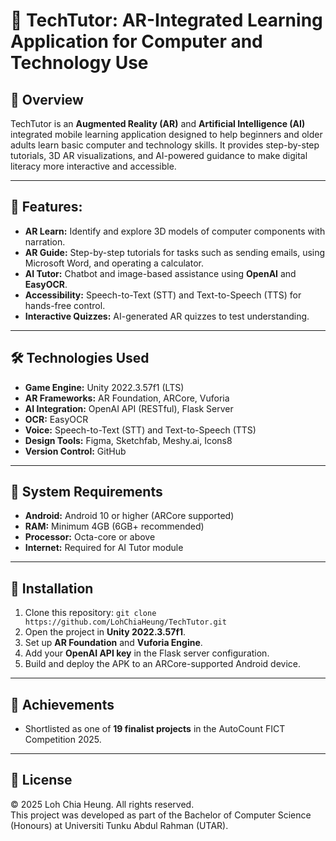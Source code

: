 <h1>📱 TechTutor: AR-Integrated Learning Application for Computer and Technology Use</h1>

<h2>📖 Overview</h2>
<p>
TechTutor is an <b>Augmented Reality (AR)</b> and <b>Artificial Intelligence (AI)</b> integrated mobile learning application designed to help beginners and older adults learn basic computer and technology skills. It provides step-by-step tutorials, 3D AR visualizations, and AI-powered guidance to make digital literacy more interactive and accessible.
</p>

<hr>

<h2>🧩 Features:</h2>
<ul>
  <li><b>AR Learn:</b> Identify and explore 3D models of computer components with narration.</li>
  <li><b>AR Guide:</b> Step-by-step tutorials for tasks such as sending emails, using Microsoft Word, and operating a calculator.</li>
  <li><b>AI Tutor:</b> Chatbot and image-based assistance using <b>OpenAI</b> and <b>EasyOCR</b>.</li>
  <li><b>Accessibility:</b> Speech-to-Text (STT) and Text-to-Speech (TTS) for hands-free control.</li>
  <li><b>Interactive Quizzes:</b> AI-generated AR quizzes to test understanding.</li>
</ul>

<hr>

<h2>🛠️ Technologies Used</h2>
<ul>
  <li><b>Game Engine:</b> Unity 2022.3.57f1 (LTS)</li>
  <li><b>AR Frameworks:</b> AR Foundation, ARCore, Vuforia</li>
  <li><b>AI Integration:</b> OpenAI API (RESTful), Flask Server</li>
  <li><b>OCR:</b> EasyOCR</li>
  <li><b>Voice:</b> Speech-to-Text (STT) and Text-to-Speech (TTS)</li>
  <li><b>Design Tools:</b> Figma, Sketchfab, Meshy.ai, Icons8</li>
  <li><b>Version Control:</b> GitHub</li>
</ul>

<hr>

<h2>📱 System Requirements</h2>
<ul>
  <li><b>Android:</b> Android 10 or higher (ARCore supported)</li>
  <li><b>RAM:</b> Minimum 4GB (6GB+ recommended)</li>
  <li><b>Processor:</b> Octa-core or above</li>
  <li><b>Internet:</b> Required for AI Tutor module</li>
</ul>

<hr>

<h2>🚀 Installation</h2>
<ol>
  <li>Clone this repository: <code>git clone https://github.com/LohChiaHeung/TechTutor.git </code></li>
  <li>Open the project in <b>Unity 2022.3.57f1</b>.</li>
  <li>Set up <b>AR Foundation</b> and <b>Vuforia Engine</b>.</li>
  <li>Add your <b>OpenAI API key</b> in the Flask server configuration.</li>
  <li>Build and deploy the APK to an ARCore-supported Android device.</li>
</ol>

<hr>

<h2>🏅 Achievements</h2>
<ul>
  <li>Shortlisted as one of <b>19 finalist projects</b> in the AutoCount FICT Competition 2025.</li>
</ul>

<hr>

<h2>📜 License</h2>
<p>
© 2025 Loh Chia Heung. All rights reserved.<br>
This project was developed as part of the Bachelor of Computer Science (Honours) at Universiti Tunku Abdul Rahman (UTAR).
</p>
